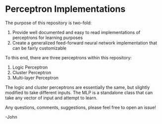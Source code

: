 # Perceptron Implementations
The purpose of this repository is two-fold:
1. Provide well documented and easy to read implementations of perceptrons for learning purposes
2. Create a generalized feed-forward neural network implementation that can be fairly customizable

To this end, there are three perceptrons within this repository:
1. Logic Perceptron
2. Cluster Perceptron
3. Multi-layer Perceptron

The logic and cluster perceptrons are essentially the same, but slightly modified to take different inputs.  The MLP is a standalone class that can take any vector of input and attempt to learn.

Any questions, comments, suggestions, please feel free to open an issue!

-John
